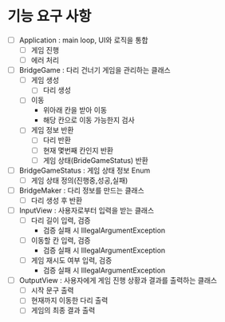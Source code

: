 # 기능 요구 사항
- [ ] Application : main loop, UI와 로직을 통합
  - [ ] 게임 진행
  - [ ] 에러 처리

- [ ] BridgeGame : 다리 건너기 게임을 관리하는 클래스
    - [ ] 게임 생성
        - [ ] 다리 생성
    - [ ] 이동
        - 위아래 칸을 받아 이동
        - 해당 칸으로 이동 가능한지 검사
    - [ ] 게임 정보 반환
        - [ ] 다리 반환
        - [ ] 현재 몇번째 칸인지 반환
        - [ ] 게임 상태(BrideGameStatus) 반환

- [ ] BridgeGameStatus : 게임 상태 정보 Enum
    - [ ] 게임 상태 정의(진행중,성공,실패)

- [ ] BridgeMaker : 다리 정보를 만드는 클래스
    - [ ] 다리 생성 후 반환

- [ ] InputView : 사용자로부터 입력을 받는 클래스
    - [ ] 다리 길이 입력, 검증
      - 검증 실패 시 IllegalArgumentException
    - [ ] 이동할 칸 입력, 검증
      - 검증 실패 시 IllegalArgumentException
    - [ ] 게임 재시도 여부 입력, 검증
      - 검증 실패 시 IllegalArgumentException

- [ ] OutputView : 사용자에게 게임 진행 상황과 결과를 출력하는 클래스
  - [ ] 시작 문구 출력
  - [ ] 현재까지 이동한 다리 출력
  - [ ] 게임의 최종 결과 출력
